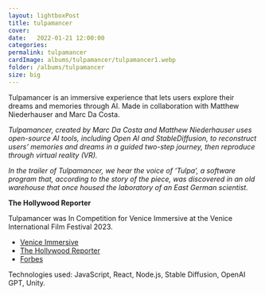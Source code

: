 ```yaml
---
layout: lightboxPost
title: tulpamancer
cover: 
date:   2022-01-21 12:00:00
categories: 
permalink: tulpamancer
cardImage: albums/tulpamancer/tulpamancer1.webp
folder: /albums/tulpamancer
size: big
---
```


Tulpamancer is an immersive experience that lets users explore their dreams and memories through AI. Made in collaboration with Matthew Niederhauser and Marc Da Costa.

<!--more-->

*Tulpamancer, created by Marc Da Costa and Matthew Niederhauser uses open-source AI tools, including Open AI and StableDiffusion, to reconstruct users’ memories and dreams in a guided two-step journey, then reproduce through virtual reality (VR).*

*In the trailer of Tulpamancer, we hear the voice of ‘Tulpa’, a software program that, according to the story of the piece, was discovered in an old warehouse that once housed the laboratory of an East German scientist.*

**The Hollywood Reporter**

Tulpamancer was In Competition for Venice Immersive at the Venice International Film Festival 2023.


- [Venice Immersive](https://www.labiennale.org/en/cinema/2023/venice-immersive/tulpamancer)
- [The Hollywood Reporter](https://www.hollywoodreporter.com/movies/movie-news/venice-immersive-project-tulpamancer-brings-dreams-to-life-ai-virtual-reality-1235581516/)
- [Forbes](https://www.forbes.com/sites/charliefink/2023/09/03/venice-film-festival-2023-is-ais-coming-out-party-for-hollywood/)

Technologies used: JavaScript, React, Node.js, Stable Diffusion, OpenAI GPT, Unity.
